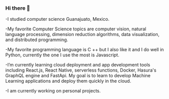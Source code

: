 ### Hi there 👋

-I studied computer science Guanajuato, Mexico.

-My favorite Computer Science topics are computer vision, natural language processing, dimension reduction algorithms, data visualization, and distributed programming.

-My favorite programming language is C ++ but I also like it and I do well in Python, currently the one I use the most is Javascript.

-I’m currently learning cloud deployment and app development tools including React.js, React Native, serverless functions, Docker, Hasura's GraphQL engine and FastApi. My goal is to learn to develop Machine Learning applications and deploy them quickly in the cloud.

-I am currently working on personal projects.

